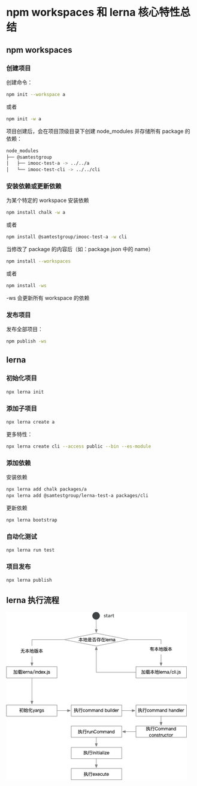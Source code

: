 # npm workspaces 和 lerna 核心特性总结

## npm workspaces
### 创建项目

创建命令：
```bash
npm init --workspace a
```
或者
```bash
npm init -w a
```

项目创建后，会在项目顶级目录下创建 node_modules 并存储所有 package 的依赖：
```bash
node_modules
├── @samtestgroup
│   ├── imooc-test-a -> ../../a
│   └── imooc-test-cli -> ../../cli
```

### 安装依赖或更新依赖

为某个特定的 workspace 安装依赖
```bash
npm install chalk -w a
```
或者
```bash
npm install @samtestgroup/imooc-test-a -w cli
```

当修改了 package 的内容后（如：package.json 中的 name）

```bash
npm install --workspaces
```
或者
```bash
npm install -ws
```

-ws 会更新所有 workspace 的依赖

### 发布项目

发布全部项目：
```bash
npm publish -ws
```

## lerna 

### 初始化项目

```bash
npx lerna init
```

### 添加子项目

```bash
npx lerna create a
```

更多特性：
```bash
npx lerna create cli --access public --bin --es-module
```

### 添加依赖

安装依赖
```bash
npx lerna add chalk packages/a
npx lerna add @samtestgroup/lerna-test-a packages/cli
```

更新依赖
```bash
npx lerna bootstrap
```

### 自动化测试

```bash
npx lerna run test
```

### 项目发布

```bash
npx lerna publish
```

## lerna 执行流程
![lerna](./img/lerna.png)

